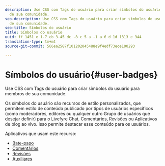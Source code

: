```yaml
---
description: Use CSS com Tags do usuário para criar símbolos do usuário para membros
  de sua comunidade.
seo-description: Use CSS com Tags do usuário para criar símbolos do usuário para membros
  de sua comunidade.
seo-title: Símbolos do usuário
title: Símbolos do usuário
uuid: ff 1451 e 1-7 eb 3-45 dc -8 c 5 a -1 a 6 d 1d 1313 e 344
translation-type: tm+mt
source-git-commit: 566ea2587f101202045488e9f4edf73ece100293

---
```



# Símbolos do usuário{#user-badges}

Use CSS com Tags do usuário para criar símbolos do usuário para membros de sua comunidade.

Os símbolos do usuário são recursos de estilo personalizados, que permitem estilo de conteúdo publicado por tipos de usuários específicos (como moderadores, editores ou qualquer outro Grupo de usuários que desejar definir) para o Livefyre Chat, Comentários, Revisões ou Aplicativos de blog ao vivo. Isso permite destacar esse conteúdo para os usuários.

Aplicativos que usam este recurso:

* [Bate-papo](../../c-about-apps/c-chat-app/c-chat-app.md#c_chat_app)
* [Comentários](/help/using/c-about-apps/c-comments/c-comments.md)
* [Revisões](../../c-about-apps/c-reviews-app/c-reviews-app.md#c_reviews_app)
* [Auxiliares](../../c-about-apps/c-sidenotes-app/c-sidenotes-app.md#c_sidenotes_app)

